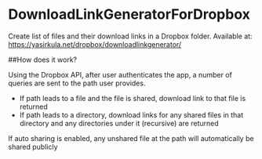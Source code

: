 # DownloadLinkGeneratorForDropbox
Create list of files and their download links in a Dropbox folder. Available at: https://yasirkula.net/dropbox/downloadlinkgenerator/

##How does it work?

Using the Dropbox API, after user authenticates the app, a number of queries are sent to the path user provides.

- If path leads to a file and the file is shared, download link to that file is returned
- If path leads to a directory, download links for any shared files in that directory and any directories under it (recursive) are returned

If auto sharing is enabled, any unshared file at the path will automatically be shared publicly
